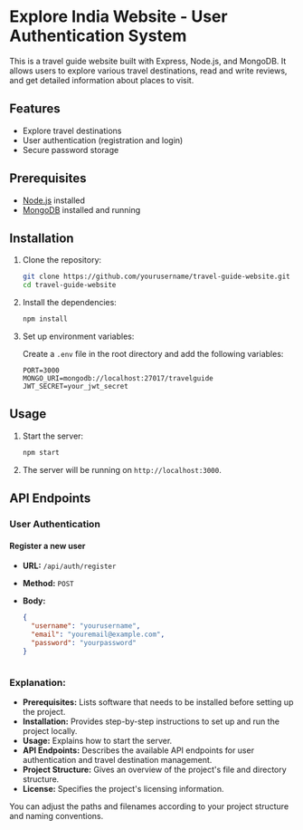 # Explore India Website - User Authentication System

This is a travel guide website built with Express, Node.js, and MongoDB. It allows users to explore various travel destinations, read and write reviews, and get detailed information about places to visit.

## Features

- Explore travel destinations
- User authentication (registration and login)
- Secure password storage

## Prerequisites

- [Node.js](https://nodejs.org/) installed
- [MongoDB](https://www.mongodb.com/) installed and running

## Installation

1. Clone the repository:

    ```bash
    git clone https://github.com/yourusername/travel-guide-website.git
    cd travel-guide-website
    ```

2. Install the dependencies:

    ```bash
    npm install
    ```

3. Set up environment variables:

    Create a `.env` file in the root directory and add the following variables:

    ```env
    PORT=3000
    MONGO_URI=mongodb://localhost:27017/travelguide
    JWT_SECRET=your_jwt_secret
    ```

## Usage

1. Start the server:

    ```bash
    npm start
    ```

2. The server will be running on `http://localhost:3000`.

## API Endpoints

### User Authentication

#### Register a new user

- **URL:** `/api/auth/register`
- **Method:** `POST`
- **Body:**
  
  ```json
  {
    "username": "yourusername",
    "email": "youremail@example.com",
    "password": "yourpassword"
  }


  
### Explanation:

- **Prerequisites:** Lists software that needs to be installed before setting up the project.
- **Installation:** Provides step-by-step instructions to set up and run the project locally.
- **Usage:** Explains how to start the server.
- **API Endpoints:** Describes the available API endpoints for user authentication and travel destination management.
- **Project Structure:** Gives an overview of the project's file and directory structure.
- **License:** Specifies the project's licensing information.

You can adjust the paths and filenames according to your project structure and naming conventions.

